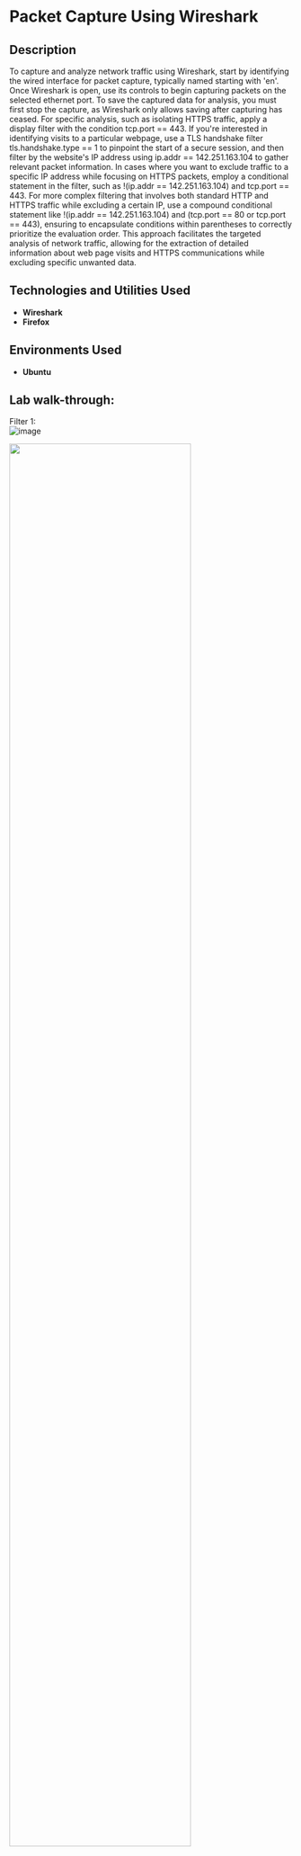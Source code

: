 <h1>Packet Capture Using Wireshark</h1>



<h2>Description</h2>
To capture and analyze network traffic using Wireshark, start by identifying the wired interface for packet capture, typically named starting with 'en'. Once Wireshark is open, use its controls to begin capturing packets on the selected ethernet port. To save the captured data for analysis, you must first stop the capture, as Wireshark only allows saving after capturing has ceased. For specific analysis, such as isolating HTTPS traffic, apply a display filter with the condition tcp.port == 443. If you're interested in identifying visits to a particular webpage, use a TLS handshake filter tls.handshake.type == 1 to pinpoint the start of a secure session, and then filter by the website's IP address using ip.addr == 142.251.163.104 to gather relevant packet information. In cases where you want to exclude traffic to a specific IP address while focusing on HTTPS packets, employ a conditional statement in the filter, such as !(ip.addr == 142.251.163.104) and tcp.port == 443. For more complex filtering that involves both standard HTTP and HTTPS traffic while excluding a certain IP, use a compound conditional statement like !(ip.addr == 142.251.163.104) and (tcp.port == 80 or tcp.port == 443), ensuring to encapsulate conditions within parentheses to correctly prioritize the evaluation order. This approach facilitates the targeted analysis of network traffic, allowing for the extraction of detailed information about web page visits and HTTPS communications while excluding specific unwanted data.
<br />


<h2>Technologies and Utilities Used</h2>

- <b>Wireshark</b> 
- <b>Firefox</b>

<h2>Environments Used </h2>

- <b>Ubuntu</b>

<h2>Lab walk-through:</h2>



Filter 1: <br/>
![image](https://github.com/marcoasmith/Packet-Capturing/assets/155500497/22a33d00-bfba-4c2e-a68d-346af8a34e3b)


<img src="" height="80%" width="80%" alt=""/>
<br />
<br />

Filter 2: <br/>
![image](https://github.com/marcoasmith/Packet-Capturing/assets/155500497/f1a031b7-faf9-4f79-aba8-4fb813f96b51)

<img src="" height="80%" width="80%" alt=""/>
<br />
<br />

Filter 3: <br/>
![image](https://github.com/marcoasmith/Packet-Capturing/assets/155500497/53f631c7-a0e5-4ba1-b434-ddaa567b9710)



<img src="" height="80%" width="80%" alt=""/>
<br />
<br />

Filter 4: <br/>
![image](https://github.com/marcoasmith/Packet-Capturing/assets/155500497/fe253faa-7b28-4020-adb3-ce30ca2c92b4)



<img src="" height="80%" width="80%" alt=""/>
<br />
<br />

Filter 5: <br/>
![image](https://github.com/marcoasmith/Packet-Capturing/assets/155500497/3799132a-0d29-42e1-bcb0-0c31d4eda6a4)




<img src="" height="80%" width="80%" alt=""/>
<br />
<br />
